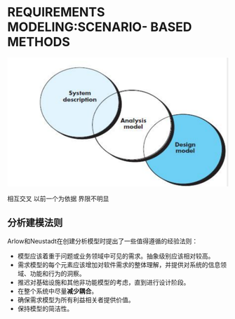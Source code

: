 # REQUIREMENTS MODELING:SCENARIO- BASED METHODS

![](./ref//RequirementModelMethod.PNG)

相互交叉
以前一个为依据
界限不明显

## 分析建模法则
Arlow和Neustadt在创建分析模型时提出了一些值得遵循的经验法则：
- 模型应该着重于问题或业务领域中可见的需求。抽象级别应该相对较高。
- 需求模型的每个元素应该增加对软件需求的整体理解，并提供对系统的信息领域、功能和行为的洞察。
- 推迟对基础设施和其他非功能模型的考虑，直到进行设计阶段。
- 在整个系统中尽量**减少耦合**。
- 确保需求模型为所有利益相关者提供价值。
- 保持模型的简洁性。
